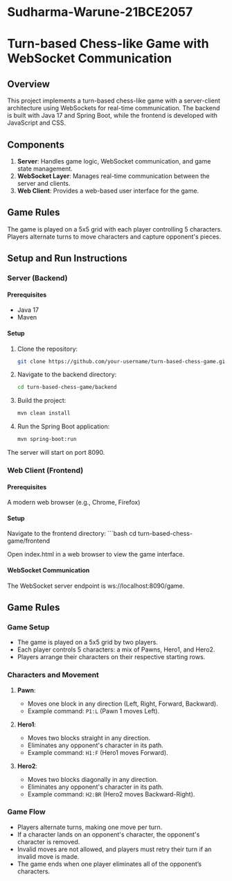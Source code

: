 ﻿# Sudharma-Warune-21BCE2057

# Turn-based Chess-like Game with WebSocket Communication

## Overview

This project implements a turn-based chess-like game with a server-client architecture using WebSockets for real-time communication. The backend is built with Java 17 and Spring Boot, while the frontend is developed with JavaScript and CSS.

## Components

1. **Server**: Handles game logic, WebSocket communication, and game state management.
2. **WebSocket Layer**: Manages real-time communication between the server and clients.
3. **Web Client**: Provides a web-based user interface for the game.

## Game Rules

The game is played on a 5x5 grid with each player controlling 5 characters. Players alternate turns to move characters and capture opponent's pieces.

## Setup and Run Instructions

### Server (Backend)

#### Prerequisites

- Java 17
- Maven

#### Setup

1. Clone the repository:
   ```bash
   git clone https://github.com/your-username/turn-based-chess-game.git

2. Navigate to the backend directory:
   ```bash
   cd turn-based-chess-game/backend

3. Build the project:
   ```bash
   mvn clean install

4. Run the Spring Boot application:
   ```bash
   mvn spring-boot:run
The server will start on port 8090.

### Web Client (Frontend)
#### Prerequisites

A modern web browser (e.g., Chrome, Firefox)

#### Setup

Navigate to the frontend directory:
      ```bash
      cd turn-based-chess-game/frontend

Open index.html in a web browser to view the game interface.

#### WebSocket Communication
The WebSocket server endpoint is ws://localhost:8090/game.

## Game Rules

### Game Setup

- The game is played on a 5x5 grid by two players.
- Each player controls 5 characters: a mix of Pawns, Hero1, and Hero2.
- Players arrange their characters on their respective starting rows.

### Characters and Movement

1. **Pawn**:
   - Moves one block in any direction (Left, Right, Forward, Backward).
   - Example command: `P1:L` (Pawn 1 moves Left).

2. **Hero1**:
   - Moves two blocks straight in any direction.
   - Eliminates any opponent's character in its path.
   - Example command: `H1:F` (Hero1 moves Forward).

3. **Hero2**:
   - Moves two blocks diagonally in any direction.
   - Eliminates any opponent's character in its path.
   - Example command: `H2:BR` (Hero2 moves Backward-Right).

### Game Flow

- Players alternate turns, making one move per turn.
- If a character lands on an opponent's character, the opponent's character is removed.
- Invalid moves are not allowed, and players must retry their turn if an invalid move is made.
- The game ends when one player eliminates all of the opponent’s characters.
